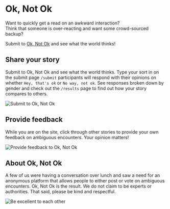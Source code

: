# Ok, Not Ok
Want to quickly get a read on an awkward interaction? 	
Think that someone is over-reacting and want some crowd-sourced backup? 	

<!-- TODO: Replace with prod URL -->	
Submit to [Ok, Not Ok](https://www.google.com) and see what the world thinks!

## Share your story	
Submit to Ok, Not Ok and see what the world thinks. Type your sort in on the submit page `/submit` participants will respond with their opinions on whether `Hey, that's ok` or `No way, not ok`. See responses broken down by gender and check out the `/results` page to find out how your story compares to others. 	

<!-- TODO: Replace with gifs from hosted site -->	
![Submit to Ok, Not Ok](http://sorting-hat-bot.herokuapp.com/images/submit.gif)	

 ## Provide feedback	
 While you are on the site, click through other stories to provide your own feedback on ambiguous encounters. Your opinion matters!	

<!-- TODO: Replace with gifs from hosted site -->	
![Provide feedback to Ok, Not Ok](http://sorting-hat-bot.herokuapp.com/images/rating.gif)	

## About Ok, Not Ok	
 A few of us were having a conversation over lunch and saw a need for an anonymous platform that allows people to either post or vote on ambiguous encounters.  Ok, Not Ok is the result.  We do not claim to be experts or authorities.  That said, please be kind and respectful. 	
 
 ![Be excellent to each other](https://media.giphy.com/media/HM7hTQhsjSIFy/giphy.gif)